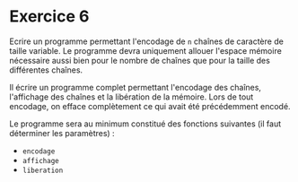 # Exercice 6
Ecrire un programme permettant l'encodage de `n` chaînes de caractère de taille variable. Le programme devra uniquement allouer l'espace mémoire nécessaire aussi bien pour le nombre de chaînes que pour la taille des différentes chaînes.

Il écrire un programme complet permettant l'encodage des chaînes, l'affichage des chaînes et la libération de la mémoire.
Lors de tout encodage, on efface complètement ce qui avait été précédemment encodé.

Le programme sera au minimum constitué des fonctions suivantes (il faut déterminer les paramètres) :
- `encodage`
- `affichage`
- `liberation`